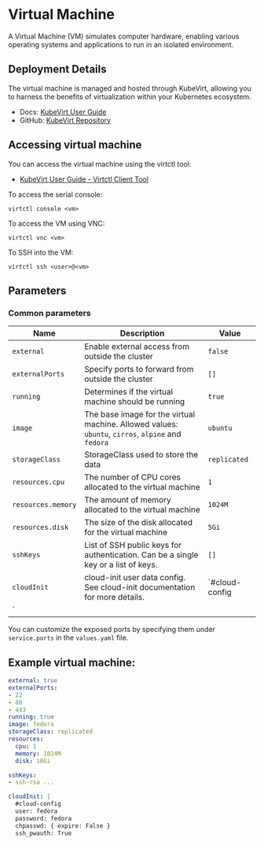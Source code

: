 # Virtual Machine

A Virtual Machine (VM) simulates computer hardware, enabling various operating systems and applications to run in an isolated environment.

## Deployment Details

The virtual machine is managed and hosted through KubeVirt, allowing you to harness the benefits of virtualization within your Kubernetes ecosystem.

- Docs: [KubeVirt User Guide](https://kubevirt.io/user-guide/)
- GitHub: [KubeVirt Repository](https://github.com/kubevirt/kubevirt)

## Accessing virtual machine

You can access the virtual machine using the virtctl tool:
- [KubeVirt User Guide - Virtctl Client Tool](https://kubevirt.io/user-guide/user_workloads/virtctl_client_tool/)

To access the serial console:

```
virtctl console <vm>
```

To access the VM using VNC:

```
virtctl vnc <vm>
```

To SSH into the VM:

```
virtctl ssh <user>@<vm>
```

## Parameters

### Common parameters

| Name               | Description                                                                                       | Value            |
| ------------------ | ------------------------------------------------------------------------------------------------- | ---------------- |
| `external`         | Enable external access from outside the cluster                                                   | `false`          |
| `externalPorts`    | Specify ports to forward from outside the cluster                                                 | `[]`             |
| `running`          | Determines if the virtual machine should be running                                               | `true`           |
| `image`            | The base image for the virtual machine. Allowed values: `ubuntu`, `cirros`, `alpine` and `fedora` | `ubuntu`         |
| `storageClass`     | StorageClass used to store the data                                                               | `replicated`     |
| `resources.cpu`    | The number of CPU cores allocated to the virtual machine                                          | `1`              |
| `resources.memory` | The amount of memory allocated to the virtual machine                                             | `1024M`          |
| `resources.disk`   | The size of the disk allocated for the virtual machine                                            | `5Gi`            |
| `sshKeys`          | List of SSH public keys for authentication. Can be a single key or a list of keys.                | `[]`             |
| `cloudInit`        | cloud-init user data config. See cloud-init documentation for more details.                       | `#cloud-config
` |

You can customize the exposed ports by specifying them under `service.ports` in the `values.yaml` file.

## Example virtual machine:

```yaml
external: true
externalPorts:
- 22
- 80
- 443
running: true
image: fedora
storageClass: replicated
resources:
  cpu: 1
  memory: 1024M
  disk: 10Gi

sshKeys:
- ssh-rsa ...

cloudInit: |
  #cloud-config
  user: fedora
  password: fedora
  chpasswd: { expire: False }
  ssh_pwauth: True
```
